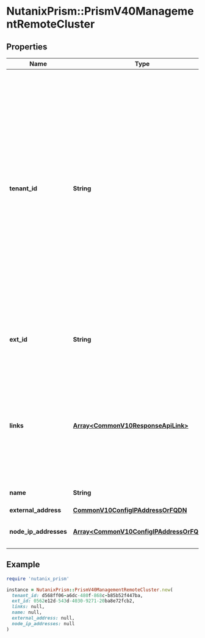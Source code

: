 # NutanixPrism::PrismV40ManagementRemoteCluster

## Properties

| Name | Type | Description | Notes |
| ---- | ---- | ----------- | ----- |
| **tenant_id** | **String** | A globally unique identifier that represents the tenant that owns this entity. The system automatically assigns it, and it and is immutable from an API consumer perspective (some use cases may cause this Id to change - For instance, a use case may require the transfer of ownership of the entity, but these cases are handled automatically on the server).  | [optional][readonly] |
| **ext_id** | **String** | A globally unique identifier of an instance that is suitable for external consumption.  | [optional][readonly] |
| **links** | [**Array&lt;CommonV10ResponseApiLink&gt;**](CommonV10ResponseApiLink.md) | A HATEOAS style link for the response.  Each link contains a user-friendly name identifying the link and an address for retrieving the particular resource.  | [optional][readonly] |
| **name** | **String** | Cluster name of a remote cluster. | [optional] |
| **external_address** | [**CommonV10ConfigIPAddressOrFQDN**](CommonV10ConfigIPAddressOrFQDN.md) |  |  |
| **node_ip_addresses** | [**Array&lt;CommonV10ConfigIPAddressOrFQDN&gt;**](CommonV10ConfigIPAddressOrFQDN.md) | Node IP addresses of a registered cluster. | [optional] |

## Example

```ruby
require 'nutanix_prism'

instance = NutanixPrism::PrismV40ManagementRemoteCluster.new(
  tenant_id: d568ff06-a6dc-480f-868c-b85b52f447ba,
  ext_id: 0562e12d-543d-4030-9271-20ba8e72fcb2,
  links: null,
  name: null,
  external_address: null,
  node_ip_addresses: null
)
```

